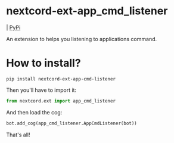 # nextcord-ext-app_cmd_listener

| [PyPi](https://pypi.org/project/nextcord-ext-app-cmd-listener)

An extension to helps you listening to applications command.

# How to install?
`pip install nextcord-ext-app-cmd-listener`

Then you'll have to import it:
```py
from nextcord.ext import app_cmd_listener
```

And then load the cog:
```py
bot.add_cog(app_cmd_listener.AppCmdListener(bot))
```

That's all!